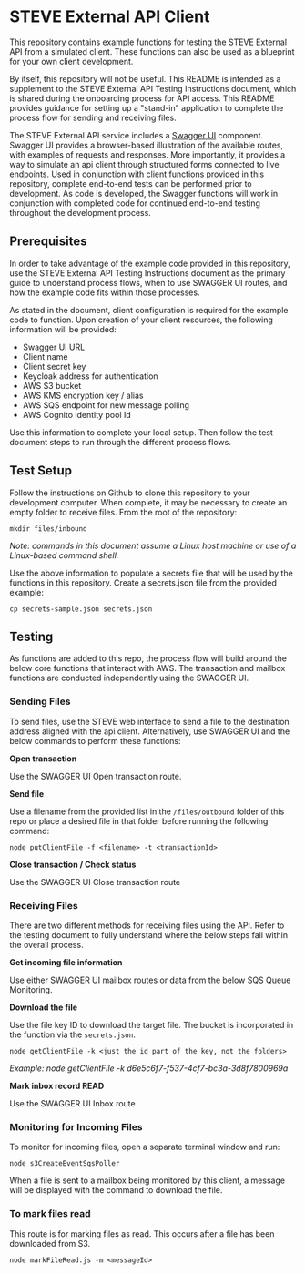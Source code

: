 # STEVE External API Client

This repository contains example functions for testing the STEVE External API from a simulated client.  These functions can also be used as a blueprint for your own client development.

By itself, this repository will not be useful. This README is intended as a supplement to the STEVE External API Testing Instructions document, which is shared during the onboarding process for API access.  This README provides guidance for setting up a "stand-in" application to complete the process flow for sending and receiving files.

The STEVE External API service includes a [Swagger UI](https://swagger.io/tools/swagger-ui/) component. Swagger UI provides a browser-based illustration of the available routes, with examples of requests and responses. More importantly, it provides a way to simulate an api client through structured forms connected to live endpoints.  Used in conjunction with client functions provided in this repository, complete end-to-end tests can be performed prior to development. As code is developed, the Swagger functions will work in conjunction with completed code for continued end-to-end testing throughout the development process.

## Prerequisites

In order to take advantage of the example code provided in this repository, use the STEVE External API Testing Instructions document as the primary guide to understand process flows, when to use SWAGGER UI routes, and how the example code fits within those processes.

As stated in the document, client configuration is required for the example code to function. Upon creation of your client resources, the following information will be provided:

- Swagger UI URL
- Client name
- Client secret key
- Keycloak address for authentication
- AWS S3 bucket
- AWS KMS encryption key / alias
- AWS SQS endpoint for new message polling
- AWS Cognito identity pool Id

Use this information to complete your local setup.  Then follow the test document steps to run through the different process flows. 

## Test Setup

Follow the instructions on Github to clone this repository to your development computer.  When complete, it may be necessary to create an empty folder to receive files.  From the root of the repository:

```
mkdir files/inbound
```
*Note: commands in this document assume a Linux host machine or use of a Linux-based command shell.*

Use the above information to populate a secrets file that will be used by the functions in this repository. Create a secrets.json file from the provided example:

```
cp secrets-sample.json secrets.json
```

## Testing

As functions are added to this repo, the process flow will build around the below core functions that interact with AWS.  The transaction and mailbox functions are conducted independently using the SWAGGER UI.

### Sending Files

To send files, use the STEVE web interface to send a file to the destination address aligned with the api client.  Alternatively, use SWAGGER UI and the below commands to perform these functions:

**Open transaction**

Use the SWAGGER UI Open transaction route.

**Send file**

Use a filename from the provided list in the `/files/outbound` folder of this repo or place a desired file in that folder before running the following command:

```
node putClientFile -f <filename> -t <transactionId>
```

**Close transaction / Check status**

Use the SWAGGER UI Close transaction route

### Receiving Files

There are two different methods for receiving files using the API.  Refer to the testing document to fully understand where the below steps fall within the overall process.

**Get incoming file information**

Use either SWAGGER UI mailbox routes or data from the below SQS Queue Monitoring.

**Download the file**

Use the file key ID to download the target file.  The bucket is incorporated in the function via the `secrets.json`.

```
node getClientFile -k <just the id part of the key, not the folders>
```
*Example: node getClientFile -k d6e5c6f7-f537-4cf7-bc3a-3d8f7800969a*

**Mark inbox record READ**

Use the SWAGGER UI Inbox route

### Monitoring for Incoming Files

To monitor for incoming files, open a separate terminal window and run:

```
node s3CreateEventSqsPoller
```

When a file is sent to a mailbox being monitored by this client, a message will be displayed with the command to download the file.

### To mark files read

This route is for marking files as read. This occurs after a file has been downloaded from S3.
```shell script
node markFileRead.js -m <messageId>
``` 
